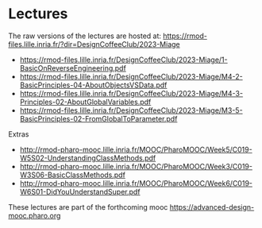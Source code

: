# Lectures

The raw versions of the lectures are hosted at:  https://rmod-files.lille.inria.fr/?dir=DesignCoffeeClub/2023-Miage

- https://rmod-files.lille.inria.fr/DesignCoffeeClub/2023-Miage/1-BasicOnReverseEngineering.pdf
- https://rmod-files.lille.inria.fr/DesignCoffeeClub/2023-Miage/M4-2-BasicPrinciples-04-AboutObjectsVSData.pdf
- https://rmod-files.lille.inria.fr/DesignCoffeeClub/2023-Miage/M4-3-Principles-02-AboutGlobalVariables.pdf
- https://rmod-files.lille.inria.fr/DesignCoffeeClub/2023-Miage/M3-5-BasicPrinciples-02-FromGlobalToParameter.pdf


Extras
- http://rmod-pharo-mooc.lille.inria.fr/MOOC/PharoMOOC/Week5/C019-W5S02-UnderstandingClassMethods.pdf
- http://rmod-pharo-mooc.lille.inria.fr/MOOC/PharoMOOC/Week3/C019-W3S06-BasicClassMethods.pdf
- http://rmod-pharo-mooc.lille.inria.fr/MOOC/PharoMOOC/Week6/C019-W6S01-DidYouUnderstandSuper.pdf

These lectures are part of the forthcoming mooc https://advanced-design-mooc.pharo.org

	
